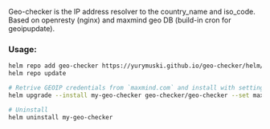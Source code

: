 Geo-checker is the IP address resolver to the country_name and iso_code.
Based on openresty (nginx) and maxmind geo DB (build-in cron for geoipupdate).


### Usage:
```sh
helm repo add geo-checker https://yurymuski.github.io/geo-checker/helm/
helm repo update

# Retrive GEOIP credentials from `maxmind.com` and install with setting variables
helm upgrade --install my-geo-checker geo-checker/geo-checker --set maxmind.geoipAccountid="AccountID" --set maxmind.geoipLicensekey="LicenseKey"

# Uninstall
helm uninstall my-geo-checker
```